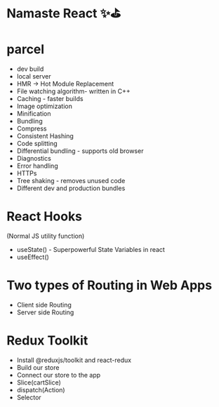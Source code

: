 # Namaste React ✨⛳

# parcel

- dev build
- local server
- HMR -> Hot Module Replacement
- File watching algorithm- written in C++
- Caching - faster builds
- Image optimization
- Minification
- Bundling
- Compress
- Consistent Hashing
- Code splitting
- Differential bundling - supports old browser
- Diagnostics
- Error handling
- HTTPs
- Tree shaking - removes unused code
- Different dev and production bundles

# React Hooks

(Normal JS utility function)

- useState() - Superpowerful State Variables in react
- useEffect()

# Two types of Routing in Web Apps

- Client side Routing
- Server side Routing

# Redux Toolkit
- Install @reduxjs/toolkit and react-redux
- Build our store
- Connect our store to the app
- Slice(cartSlice)
- dispatch(Action)
- Selector